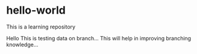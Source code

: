 # hello-world
This is a learning repository



Hello This is testing data on branch...
This will help in improving branching knowledge...
